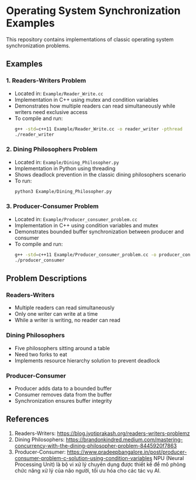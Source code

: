 # Operating System Synchronization Examples

This repository contains implementations of classic operating system synchronization problems.

## Examples

### 1. Readers-Writers Problem
- Located in: `Example/Reader_Write.cc`
- Implementation in C++ using mutex and condition variables
- Demonstrates how multiple readers can read simultaneously while writers need exclusive access
- To compile and run:
  ```bash
  g++ -std=c++11 Example/Reader_Write.cc -o reader_writer -pthread
  ./reader_writer
  ```

### 2. Dining Philosophers Problem
- Located in: `Example/Dining_Philosopher.py`
- Implementation in Python using threading
- Shows deadlock prevention in the classic dining philosophers scenario
- To run:
  ```bash
  python3 Example/Dining_Philosopher.py
  ```

### 3. Producer-Consumer Problem
- Located in: `Example/Producer_consumer_problem.cc`
- Implementation in C++ using condition variables and mutex
- Demonstrates bounded buffer synchronization between producer and consumer
- To compile and run:
  ```bash
  g++ -std=c++11 Example/Producer_consumer_problem.cc -o producer_consumer -pthread
  ./producer_consumer
  ```

## Problem Descriptions

### Readers-Writers
- Multiple readers can read simultaneously
- Only one writer can write at a time
- While a writer is writing, no reader can read

### Dining Philosophers
- Five philosophers sitting around a table
- Need two forks to eat
- Implements resource hierarchy solution to prevent deadlock

### Producer-Consumer
- Producer adds data to a bounded buffer
- Consumer removes data from the buffer
- Synchronization ensures buffer integrity

## References
1. Readers-Writers: https://blog.jyotiprakash.org/readers-writers-problemz
2. Dining Philosophers: https://brandonkindred.medium.com/mastering-concurrency-with-the-dining-philosopher-problem-8445920f7863
3. Producer-Consumer: https://www.pradeepbangalore.in/post/producer-consumer-problem-c-solution-using-condition-variables
NPU (Neural Processing Unit) là bộ vi xử lý chuyên dụng được thiết kế để mô phỏng chức năng xử lý của não người, tối ưu hóa cho các tác vụ AI.